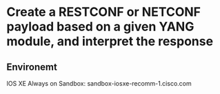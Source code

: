 # Create a RESTCONF or NETCONF payload based on a given YANG module, and interpret the response
## Environemt

IOS XE Always on Sandbox: sandbox-iosxe-recomm-1.cisco.com 
